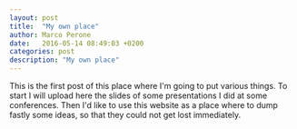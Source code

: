 ```yaml
---
layout: post
title:  "My own place"
author: Marco Perone
date:   2016-05-14 08:49:03 +0200
categories: post
description: "My own place"
---
```


This is the first post of this place where I'm going to put various things. To start I will upload here the slides of some presentations I did at some conferences. Then I'd like to use this website as a place where to dump fastly some ideas, so that they could not get lost immediately.